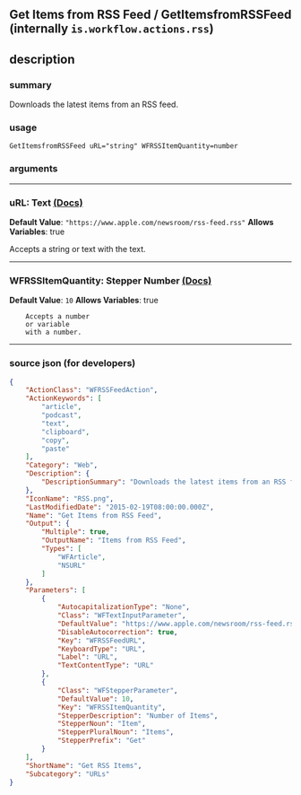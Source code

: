 
## Get Items from RSS Feed / GetItemsfromRSSFeed (internally `is.workflow.actions.rss`)


## description

### summary

Downloads the latest items from an RSS feed.


### usage
```
GetItemsfromRSSFeed uRL="string" WFRSSItemQuantity=number
```

### arguments

---

### uRL: Text [(Docs)](https://pfgithub.github.io/shortcutslang/gettingstarted#text-field)
**Default Value**: `"https://www.apple.com/newsroom/rss-feed.rss"`
**Allows Variables**: true



Accepts a string 
or text
with the text.

---

### WFRSSItemQuantity: Stepper Number [(Docs)](https://pfgithub.github.io/shortcutslang/gettingstarted#stepper-number-fields)
**Default Value**: `10`
**Allows Variables**: true



		Accepts a number 
		or variable
		with a number.

---

### source json (for developers)

```json
{
	"ActionClass": "WFRSSFeedAction",
	"ActionKeywords": [
		"article",
		"podcast",
		"text",
		"clipboard",
		"copy",
		"paste"
	],
	"Category": "Web",
	"Description": {
		"DescriptionSummary": "Downloads the latest items from an RSS feed."
	},
	"IconName": "RSS.png",
	"LastModifiedDate": "2015-02-19T08:00:00.000Z",
	"Name": "Get Items from RSS Feed",
	"Output": {
		"Multiple": true,
		"OutputName": "Items from RSS Feed",
		"Types": [
			"WFArticle",
			"NSURL"
		]
	},
	"Parameters": [
		{
			"AutocapitalizationType": "None",
			"Class": "WFTextInputParameter",
			"DefaultValue": "https://www.apple.com/newsroom/rss-feed.rss",
			"DisableAutocorrection": true,
			"Key": "WFRSSFeedURL",
			"KeyboardType": "URL",
			"Label": "URL",
			"TextContentType": "URL"
		},
		{
			"Class": "WFStepperParameter",
			"DefaultValue": 10,
			"Key": "WFRSSItemQuantity",
			"StepperDescription": "Number of Items",
			"StepperNoun": "Item",
			"StepperPluralNoun": "Items",
			"StepperPrefix": "Get"
		}
	],
	"ShortName": "Get RSS Items",
	"Subcategory": "URLs"
}
```
